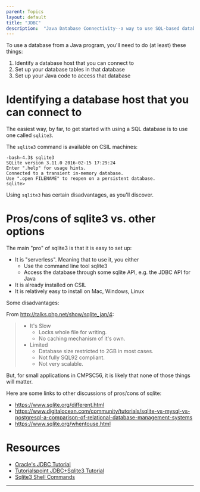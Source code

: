 ```yaml
---
parent: Topics
layout: default
title: "JDBC"
description:  "Java Database Connectivity--a way to use SQL-based databases with Java"
---
```


To use a database from a Java program, you'll need to do (at least) these things:

1. Identify a database host that you can connect to
1. Set up your database tables in that database
1. Set up your Java code to access that database

# Identifying a database host that you can connect to

The easiest way, by far, to get started with using a SQL database is to use one called `sqlite3`.

The `sqlite3` command is available on CSIL machines:

```
-bash-4.3$ sqlite3
SQLite version 3.11.0 2016-02-15 17:29:24
Enter ".help" for usage hints.
Connected to a transient in-memory database.
Use ".open FILENAME" to reopen on a persistent database.
sqlite> 
```

Using `sqlite3` has certain disadvantages, as you'll discover.   

# Pros/cons of sqlite3 vs. other options

The main "pro" of sqlite3 is that it is easy to set up:

* It is "serverless".  Meaning that to use it, you either
    * Use the command line tool sqlite3
    * Access the database through some sqlite API, e.g. the JDBC API for Java
* It is already installed on CSIL
* It is relatively easy to install on Mac, Windows, Linux

Some disadvantages:

From <http://talks.php.net/show/sqlite_jan/4>:

>    * It's Slow
>        * Locks whole file for writing.
>        * No caching mechanism of it's own.
>    * Limited
>        * Database size restricted to 2GB in most cases.
>        * Not fully SQL92 compliant.
>        * Not very scalable.

But, for small applications in CMPSC56, it is likely that none of those things will matter.

Here are some links to other discussions of pros/cons of sqlite:

* <https://www.sqlite.org/different.html>
* <https://www.digitalocean.com/community/tutorials/sqlite-vs-mysql-vs-postgresql-a-comparison-of-relational-database-management-systems>
* <https://www.sqlite.org/whentouse.html>


# Resources

* [Oracle's JDBC Tutorial](https://docs.oracle.com/javase/tutorial/jdbc/)
* [Tutorialspoint JDBC+Sqlite3 Tutorial](http://www.tutorialspoint.com/sqlite/sqlite_java.htm)
* [Sqlite3 Shell Commands](https://www.sitepoint.com/getting-started-sqlite3-basic-commands/)

----

<div style="display:none;">
https://ucsb-cs56-pconrad.github.io/topics/jdbc/
</div>
